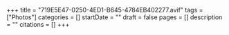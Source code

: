 +++
title = "719E5E47-0250-4ED1-B645-4784EB402277.avif"
tags = ["Photos"]
categories = []
startDate = ""
draft = false
pages = []
description = ""
citations = []
+++
